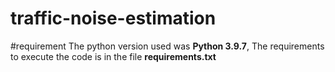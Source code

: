 # traffic-noise-estimation
#requirement
The python version used was **Python 3.9.7**, The requirements to execute the code is in the file **requirements.txt**
